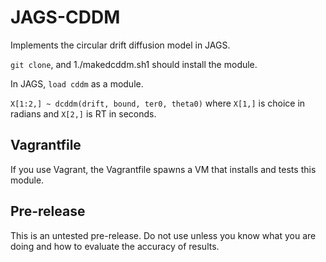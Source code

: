 # JAGS-CDDM

Implements the circular drift diffusion model in JAGS.

`git clone`, and 1./makedcddm.sh1 should install the module.

In JAGS, `load cddm` as a module.

`X[1:2,] ~ dcddm(drift, bound, ter0, theta0)` where `X[1,]` is choice in radians and `X[2,]` is RT in seconds.

## Vagrantfile

If you use Vagrant, the Vagrantfile spawns a VM that installs and tests this module.

## Pre-release

This is an untested pre-release.  Do not use unless you know what you are doing and how to evaluate the accuracy of results.
